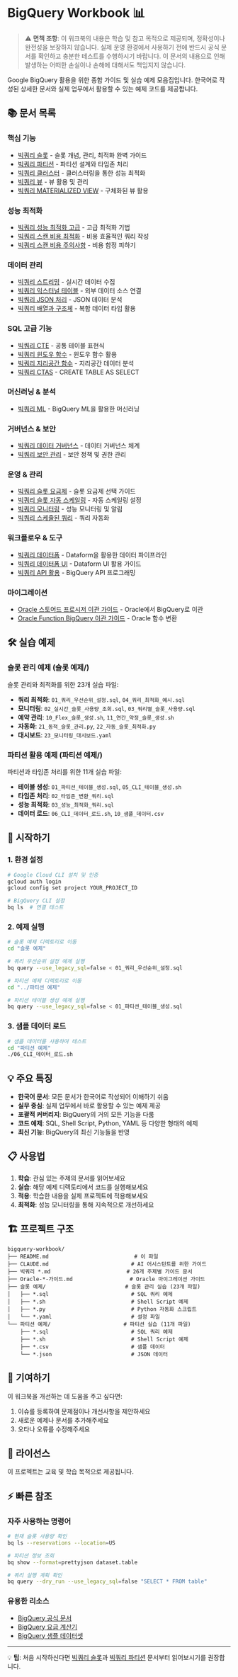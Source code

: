 # BigQuery Workbook 📊

> ⚠️ **면책 조항**: 이 워크북의 내용은 학습 및 참고 목적으로 제공되며, 정확성이나 완전성을 보장하지 않습니다. 실제 운영 환경에서 사용하기 전에 반드시 공식 문서를 확인하고 충분한 테스트를 수행하시기 바랍니다. 이 문서의 내용으로 인해 발생하는 어떠한 손실이나 손해에 대해서도 책임지지 않습니다.

Google BigQuery 활용을 위한 종합 가이드 및 실습 예제 모음집입니다. 한국어로 작성된 상세한 문서와 실제 업무에서 활용할 수 있는 예제 코드를 제공합니다.

## 📚 문서 목록

### 핵심 기능
- [빅쿼리 슬롯](빅쿼리%20슬롯.md) - 슬롯 개념, 관리, 최적화 완벽 가이드
- [빅쿼리 파티션](빅쿼리%20파티션.md) - 파티션 설계와 타임존 처리
- [빅쿼리 클러스터](빅쿼리%20클러스터.md) - 클러스터링을 통한 성능 최적화
- [빅쿼리 뷰](빅쿼리%20뷰.md) - 뷰 활용 및 관리
- [빅쿼리 MATERIALIZED VIEW](빅쿼리%20MATERIALIZED%20VIEW.md) - 구체화된 뷰 활용

### 성능 최적화
- [빅쿼리 성능 최적화 고급](빅쿼리%20성능%20최적화%20고급.md) - 고급 최적화 기법
- [빅쿼리 스캔 비용 최적화](빅쿼리%20스캔%20비용%20최적화.md) - 비용 효율적인 쿼리 작성
- [빅쿼리 스캔 비용 주의사항](빅쿼리%20스캔%20비용%20주의사항.md) - 비용 함정 피하기

### 데이터 관리
- [빅쿼리 스트리밍](빅쿼리%20스트리밍.md) - 실시간 데이터 수집
- [빅쿼리 익스터널 테이블](빅쿼리%20익스터널%20테이블.md) - 외부 데이터 소스 연결
- [빅쿼리 JSON 처리](빅쿼리%20JSON%20처리.md) - JSON 데이터 분석
- [빅쿼리 배열과 구조체](빅쿼리%20배열과%20구조체.md) - 복합 데이터 타입 활용

### SQL 고급 기능
- [빅쿼리 CTE](빅쿼리%20CTE.md) - 공통 테이블 표현식
- [빅쿼리 윈도우 함수](빅쿼리%20윈도우%20함수.md) - 윈도우 함수 활용
- [빅쿼리 지리공간 함수](빅쿼리%20지리공간%20함수.md) - 지리공간 데이터 분석
- [빅쿼리 CTAS](빅쿼리%20CTAS.md) - CREATE TABLE AS SELECT

### 머신러닝 & 분석
- [빅쿼리 ML](빅쿼리%20ML.md) - BigQuery ML을 활용한 머신러닝

### 거버넌스 & 보안
- [빅쿼리 데이터 거버넌스](빅쿼리%20데이터%20거버넌스.md) - 데이터 거버넌스 체계
- [빅쿼리 보안 관리](빅쿼리%20보안%20관리.md) - 보안 정책 및 권한 관리

### 운영 & 관리
- [빅쿼리 슬롯 요금제](빅쿼리%20슬롯%20요금제.md) - 슬롯 요금제 선택 가이드
- [빅쿼리 슬롯 자동 스케일링](빅쿼리%20슬롯%20자동%20스케일링.md) - 자동 스케일링 설정
- [빅쿼리 모니터링](빅쿼리%20모니터링.md) - 성능 모니터링 및 알림
- [빅쿼리 스케줄된 쿼리](빅쿼리%20스케줄된%20쿼리.md) - 쿼리 자동화

### 워크플로우 & 도구
- [빅쿼리 데이터폼](빅쿼리%20데이터폼.md) - Dataform을 활용한 데이터 파이프라인
- [빅쿼리 데이터폼 UI](빅쿼리%20데이터폼%20UI.md) - Dataform UI 활용 가이드
- [빅쿼리 API 활용](빅쿼리%20API%20활용.md) - BigQuery API 프로그래밍

### 마이그레이션
- [Oracle 스토어드 프로시저 이관 가이드](Oracle-스토어드-프로시저-이관-가이드.md) - Oracle에서 BigQuery로 이관
- [Oracle Function BigQuery 이관 가이드](Oracle-Function-BigQuery-이관-가이드.md) - Oracle 함수 변환

## 🛠 실습 예제

### 슬롯 관리 예제 (슬롯 예제/)
슬롯 관리와 최적화를 위한 23개 실습 파일:
- **쿼리 최적화**: `01_쿼리_우선순위_설정.sql`, `04_쿼리_최적화_예시.sql`
- **모니터링**: `02_실시간_슬롯_사용량_조회.sql`, `03_쿼리별_슬롯_사용량.sql`
- **예약 관리**: `10_Flex_슬롯_생성.sh`, `11_연간_약정_슬롯_생성.sh`
- **자동화**: `21_동적_슬롯_관리.py`, `22_자동_슬롯_최적화.py`
- **대시보드**: `23_모니터링_대시보드.yaml`

### 파티션 활용 예제 (파티션 예제/)
파티션과 타임존 처리를 위한 11개 실습 파일:
- **테이블 생성**: `01_파티션_테이블_생성.sql`, `05_CLI_테이블_생성.sh`
- **타임존 처리**: `02_타임존_변환_쿼리.sql`
- **성능 최적화**: `03_성능_최적화_쿼리.sql`
- **데이터 로드**: `06_CLI_데이터_로드.sh`, `10_샘플_데이터.csv`

## 🚀 시작하기

### 1. 환경 설정
```bash
# Google Cloud CLI 설치 및 인증
gcloud auth login
gcloud config set project YOUR_PROJECT_ID

# BigQuery CLI 설정
bq ls  # 연결 테스트
```

### 2. 예제 실행
```bash
# 슬롯 예제 디렉토리로 이동
cd "슬롯 예제"

# 쿼리 우선순위 설정 예제 실행
bq query --use_legacy_sql=false < 01_쿼리_우선순위_설정.sql

# 파티션 예제 디렉토리로 이동
cd "../파티션 예제"

# 파티션 테이블 생성 예제 실행
bq query --use_legacy_sql=false < 01_파티션_테이블_생성.sql
```

### 3. 샘플 데이터 로드
```bash
# 샘플 데이터를 사용하여 테스트
cd "파티션 예제"
./06_CLI_데이터_로드.sh
```

## 💡 주요 특징

- **한국어 문서**: 모든 문서가 한국어로 작성되어 이해하기 쉬움
- **실무 중심**: 실제 업무에서 바로 활용할 수 있는 예제 제공
- **포괄적 커버리지**: BigQuery의 거의 모든 기능을 다룸
- **코드 예제**: SQL, Shell Script, Python, YAML 등 다양한 형태의 예제
- **최신 기능**: BigQuery의 최신 기능들을 반영

## 📋 사용법

1. **학습**: 관심 있는 주제의 문서를 읽어보세요
2. **실습**: 해당 예제 디렉토리에서 코드를 실행해보세요
3. **적용**: 학습한 내용을 실제 프로젝트에 적용해보세요
4. **최적화**: 성능 모니터링을 통해 지속적으로 개선하세요

## 🏗 프로젝트 구조

```
bigquery-workbook/
├── README.md                           # 이 파일
├── CLAUDE.md                          # AI 어시스턴트를 위한 가이드
├── 빅쿼리 *.md                        # 26개 주제별 가이드 문서
├── Oracle-*-가이드.md                  # Oracle 마이그레이션 가이드
├── 슬롯 예제/                         # 슬롯 관리 실습 (23개 파일)
│   ├── *.sql                          # SQL 쿼리 예제
│   ├── *.sh                           # Shell Script 예제
│   ├── *.py                           # Python 자동화 스크립트
│   └── *.yaml                         # 설정 파일
└── 파티션 예제/                       # 파티션 실습 (11개 파일)
    ├── *.sql                          # SQL 쿼리 예제
    ├── *.sh                           # Shell Script 예제
    ├── *.csv                          # 샘플 데이터
    └── *.json                         # JSON 데이터
```

## 🤝 기여하기

이 워크북을 개선하는 데 도움을 주고 싶다면:
1. 이슈를 등록하여 문제점이나 개선사항을 제안하세요
2. 새로운 예제나 문서를 추가해주세요
3. 오타나 오류를 수정해주세요

## 📝 라이선스

이 프로젝트는 교육 및 학습 목적으로 제공됩니다.

## ⚡ 빠른 참조

### 자주 사용하는 명령어
```bash
# 현재 슬롯 사용량 확인
bq ls --reservations --location=US

# 파티션 정보 조회
bq show --format=prettyjson dataset.table

# 쿼리 실행 계획 확인
bq query --dry_run --use_legacy_sql=false "SELECT * FROM table"
```

### 유용한 리소스
- [BigQuery 공식 문서](https://cloud.google.com/bigquery/docs)
- [BigQuery 요금 계산기](https://cloud.google.com/products/calculator)
- [BigQuery 샘플 데이터셋](https://cloud.google.com/bigquery/public-data)

---

💡 **팁**: 처음 시작하신다면 [빅쿼리 슬롯](빅쿼리%20슬롯.md)과 [빅쿼리 파티션](빅쿼리%20파티션.md) 문서부터 읽어보시기를 권장합니다.
